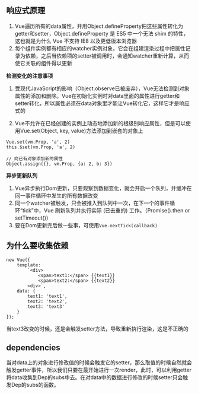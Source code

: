 ## 响应式原理
1. Vue遍历所有的data属性，并用Object.defineProperty把这些属性转化为getter和setter，Object.defineProperty 是 ES5 中一个无法 shim 的特性，这也就是为什么 Vue 不支持 IE8 以及更低版本浏览器
2. 每个组件实例都有相应的watcher实例对象，它会在组建渲染过程中把属性记录为依赖，之后当依赖项的setter被调用时，会通知watcher重新计算，从而使它关联的组件得以更新 

**检测变化的注意事项**
1. 受现代JavaScript的影响（Object.observe已被废弃），Vue无法检测到对象属性的添加和删除。Vue在初始化实例时对data里面的属性进行getter和setter转化，所以属性必须在data对象里才能让Vue转化它，这样它才是响应式的

2. Vue不允许在已经创建的实例上动态地添加新的根级别响应属性，但是可以使用Vue.set(Object, key, value)方法添加到嵌套的对象上

```
Vue.set(vm.Prop, 'a', 2)
this.$set(vm.Prop, 'a', 2)

// 向已有对象添加新的属性
Object.assign({}, vm.Prop, {a: 2, b: 3})
```
**异步更新队列**
1. Vue异步执行Dom更新，只要观察到数据变化，就会开启一个队列，并缓冲在同一事件循环中发生的所有数据改变
2. 同一个watcher被触发，只会被推入到队列中一次，在下一个的事件循环“tick”中，Vue 刷新队列并执行实际 (已去重的) 工作。（Promise().then or setTimeout()）
3. 要在Dom更新完后做一些事，可使用`Vue.nextTick(callback)`

## 为什么要收集依赖
```
new Vue({
    template: 
        `<div>
            <span>text1:</span> {{text1}}
            <span>text2:</span> {{text2}}
        <div>`,
    data: {
        text1: 'text1',
        text2: 'text2',
        text3: 'text3'
    }
});
```
当text3改变的时候，还是会触发setter方法，导致重新执行渲染，这是不正确的
## dependencies
当对data上的对象进行修改值的时候会触发它的setter，那么取值的时候自然就会触发getter事件，所以我们只要在最开始进行一次render，此时，可以利用getter将data收集到Dep的subs中去。在对data中的数据进行修改的时候setter只会触发Dep的subs的函数。

